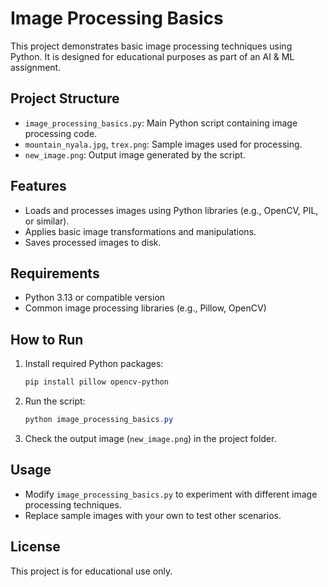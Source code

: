 # Image Processing Basics

This project demonstrates basic image processing techniques using Python. It is designed for educational purposes as part of an AI & ML assignment.

## Project Structure

- `image_processing_basics.py`: Main Python script containing image processing code.
- `mountain_nyala.jpg`, `trex.png`: Sample images used for processing.
- `new_image.png`: Output image generated by the script.

## Features

- Loads and processes images using Python libraries (e.g., OpenCV, PIL, or similar).
- Applies basic image transformations and manipulations.
- Saves processed images to disk.

## Requirements

- Python 3.13 or compatible version
- Common image processing libraries (e.g., Pillow, OpenCV)

## How to Run

1. Install required Python packages:
   ```powershell
   pip install pillow opencv-python
   ```
2. Run the script:
   ```powershell
   python image_processing_basics.py
   ```
3. Check the output image (`new_image.png`) in the project folder.

## Usage

- Modify `image_processing_basics.py` to experiment with different image processing techniques.
- Replace sample images with your own to test other scenarios.

## License

This project is for educational use only.
